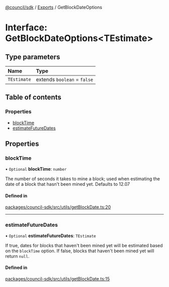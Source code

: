 [@council/sdk](../README.md) / [Exports](../modules.md) / GetBlockDateOptions

# Interface: GetBlockDateOptions<TEstimate\>

## Type parameters

| Name | Type |
| :------ | :------ |
| `TEstimate` | extends `boolean` = ``false`` |

## Table of contents

### Properties

- [blockTime](GetBlockDateOptions.md#blocktime)
- [estimateFutureDates](GetBlockDateOptions.md#estimatefuturedates)

## Properties

### blockTime

• `Optional` **blockTime**: `number`

The number of seconds it takes to mine a block; used when estimating the
date of a block that hasn't been mined yet. Defaults to 12.07

#### Defined in

[packages/council-sdk/src/utils/getBlockDate.ts:20](https://github.com/delvtech/council-monorepo/blob/c29492c/packages/council-sdk/src/utils/getBlockDate.ts#L20)

___

### estimateFutureDates

• `Optional` **estimateFutureDates**: `TEstimate`

If true, dates for blocks that haven't been mined yet will be estimated
based on the `blockTime` option. If false, blocks that haven't been mined
yet will return `null`.

#### Defined in

[packages/council-sdk/src/utils/getBlockDate.ts:15](https://github.com/delvtech/council-monorepo/blob/c29492c/packages/council-sdk/src/utils/getBlockDate.ts#L15)
